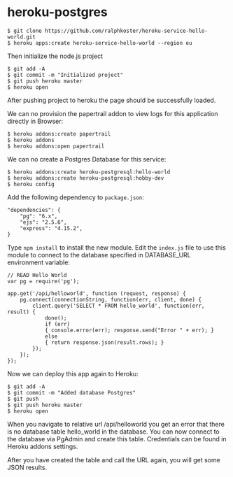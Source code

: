 # heroku-postgres

```
$ git clone https://github.com/ralphkoster/heroku-service-hello-world.git
$ heroku apps:create heroku-service-hello-world --region eu
```

Then initialize the node.js project

```
$ git add -A
$ git commit -m "Initialized project"
$ git push heroku master
$ heroku open
```

After pushing project to heroku the page should be successfully loaded.

We can no provision the papertrail addon to view logs for this application directly in Browser:

```
$ heroku addons:create papertrail
$ heroku addons
$ heroku addons:open papertrail
```

We can no create a Postgres Database for this service:

```
$ heroku addons:create heroku-postgresql:hello-world
$ heroku addons:create heroku-postgresql:hobby-dev
$ heroku config
```

Add the following dependency to `package.json`:

```
"dependencies": {
    "pg": "6.x",
    "ejs": "2.5.6",
    "express": "4.15.2",
}
```

Type `npm install` to install the new module. Edit the `index.js`
file to use this module to connect to the database specified in DATABASE_URL environment variable:

```
// READ Hello World
var pg = require('pg');

app.get('/api/helloworld', function (request, response) {
    pg.connect(connectionString, function(err, client, done) {
        client.query('SELECT * FROM hello_world', function(err, result) {
            done();
            if (err)
            { console.error(err); response.send("Error " + err); }
            else
            { return response.json(result.rows); }
        });
    });
});
```

Now we can deploy this app again to Heroku:

```
$ git add -A
$ git commit -m "Added database Postgres"
$ git push
$ git push heroku master
$ heroku open
```

When you navigate to relative url /api/helloworld you get an error
that there is no database table hello_world in the database.
You can now connect to the database via PgAdmin and create this table.
Credentials can be found in Heroku addons settings.

After you have created the table and call the URL again, you will get some JSON results.